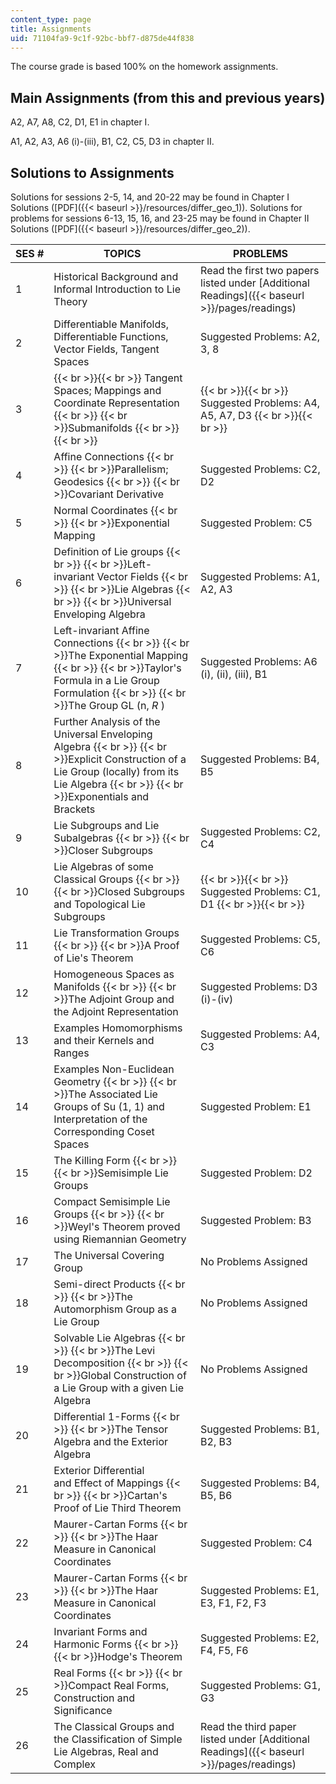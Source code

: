 ```yaml
---
content_type: page
title: Assignments
uid: 71104fa9-9c1f-92bc-bbf7-d875de44f838
---
```


The course grade is based 100% on the homework assignments.

Main Assignments (from this and previous years)
-----------------------------------------------

A2, A7, A8, C2, D1, E1 in chapter I.

A1, A2, A3, A6 (i)-(iii), B1, C2, C5, D3 in chapter II.

Solutions to Assignments
------------------------

Solutions for sessions 2-5, 14, and 20-22 may be found in Chapter I Solutions ([PDF]({{< baseurl >}}/resources/differ_geo_1)). Solutions for problems for sessions 6-13, 15, 16, and 23-25 may be found in Chapter II Solutions ([PDF]({{< baseurl >}}/resources/differ_geo_2)).

| SES # | TOPICS | PROBLEMS |
| --- | --- | --- |
| 1 | Historical Background and Informal Introduction to Lie Theory | Read the first two papers listed under [Additional Readings]({{< baseurl >}}/pages/readings) |
| 2 | Differentiable Manifolds, Differentiable Functions, Vector Fields, Tangent Spaces | Suggested Problems: A2, 3, 8 |
| 3 |  {{< br >}}{{< br >}} Tangent Spaces; Mappings and Coordinate Representation  {{< br >}}  {{< br >}}Submanifolds {{< br >}}{{< br >}}  |  {{< br >}}{{< br >}} Suggested Problems: A4, A5, A7, D3 {{< br >}}{{< br >}}  |
| 4 | Affine Connections  {{< br >}}  {{< br >}}Parallelism; Geodesics  {{< br >}}  {{< br >}}Covariant Derivative | Suggested Problems: C2, D2 |
| 5 | Normal Coordinates  {{< br >}}  {{< br >}}Exponential Mapping | Suggested Problem: C5 |
| 6 | Definition of Lie groups  {{< br >}}  {{< br >}}Left-invariant Vector Fields  {{< br >}}  {{< br >}}Lie Algebras  {{< br >}}  {{< br >}}Universal Enveloping Algebra | Suggested Problems: A1, A2, A3 |
| 7 | Left-invariant Affine Connections  {{< br >}}  {{< br >}}The Exponential Mapping  {{< br >}}  {{< br >}}Taylor's Formula in a Lie Group Formulation  {{< br >}}  {{< br >}}The Group GL (n, _R_ ) | Suggested Problems: A6 (i), (ii), (iii), B1 |
| 8 | Further Analysis of the Universal Enveloping Algebra  {{< br >}}  {{< br >}}Explicit Construction of a Lie Group (locally) from its Lie Algebra  {{< br >}}  {{< br >}}Exponentials and Brackets | Suggested Problems: B4, B5 |
| 9 | Lie Subgroups and Lie Subalgebras  {{< br >}}  {{< br >}}Closer Subgroups | Suggested Problems: C2, C4 |
| 10 | Lie Algebras of some Classical Groups  {{< br >}}  {{< br >}}Closed Subgroups and Topological Lie Subgroups |  {{< br >}}{{< br >}} Suggested Problems: C1, D1 {{< br >}}{{< br >}}  |
| 11 | Lie Transformation Groups  {{< br >}}  {{< br >}}A Proof of Lie's Theorem | Suggested Problems: C5, C6 |
| 12 | Homogeneous Spaces as Manifolds  {{< br >}}  {{< br >}}The Adjoint Group and the Adjoint Representation | Suggested Problems: D3 (i)-(iv) |
| 13 | Examples Homomorphisms and their Kernels and Ranges | Suggested Problems: A4, C3 |
| 14 | Examples Non-Euclidean Geometry  {{< br >}}  {{< br >}}The Associated Lie Groups of Su (1, 1) and Interpretation of the Corresponding Coset Spaces | Suggested Problem: E1 |
| 15 | The Killing Form  {{< br >}}  {{< br >}}Semisimple Lie Groups | Suggested Problem: D2 |
| 16 | Compact Semisimple Lie Groups  {{< br >}}  {{< br >}}Weyl's Theorem proved using Riemannian Geometry | Suggested Problem: B3 |
| 17 | The Universal Covering Group | No Problems Assigned |
| 18 | Semi-direct Products  {{< br >}}  {{< br >}}The Automorphism Group as a Lie Group | No Problems Assigned |
| 19 | Solvable Lie Algebras  {{< br >}}  {{< br >}}The Levi Decomposition  {{< br >}}  {{< br >}}Global Construction of a Lie Group with a given Lie Algebra | No Problems Assigned |
| 20 | Differential 1-Forms  {{< br >}}  {{< br >}}The Tensor Algebra and the Exterior Algebra | Suggested Problems: B1, B2, B3 |
| 21 | Exterior Differential and Effect of Mappings  {{< br >}}  {{< br >}}Cartan's Proof of Lie Third Theorem | Suggested Problems: B4, B5, B6 |
| 22 | Maurer-Cartan Forms  {{< br >}}  {{< br >}}The Haar Measure in Canonical Coordinates | Suggested Problem: C4 |
| 23 | Maurer-Cartan Forms  {{< br >}}  {{< br >}}The Haar Measure in Canonical Coordinates | Suggested Problems: E1, E3, F1, F2, F3 |
| 24 | Invariant Forms and Harmonic Forms  {{< br >}}  {{< br >}}Hodge's Theorem | Suggested Problems: E2, F4, F5, F6 |
| 25 | Real Forms  {{< br >}}  {{< br >}}Compact Real Forms, Construction and Significance | Suggested Problems: G1, G3 |
| 26 | The Classical Groups and the Classification of Simple Lie Algebras, Real and Complex | Read the third paper listed under [Additional Readings]({{< baseurl >}}/pages/readings)
